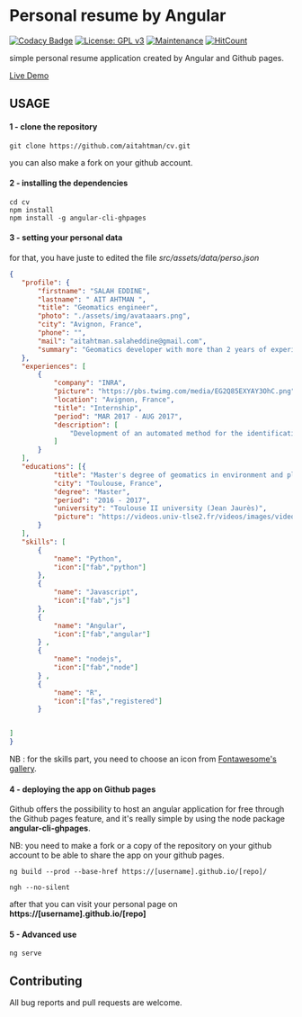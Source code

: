 # Personal resume by Angular
[![Codacy Badge](https://api.codacy.com/project/badge/Grade/98ca663bec894044971be473ef6f8069)](https://www.codacy.com/manual/aitahtman/cv?utm_source=github.com&amp;utm_medium=referral&amp;utm_content=aitahtman/cv&amp;utm_campaign=Badge_Grade)
[![License: GPL v3](https://img.shields.io/badge/License-GPLv3-blue.svg)](https://www.gnu.org/licenses/gpl-3.0) 
[![Maintenance](https://img.shields.io/badge/Maintained%3F-yes-green.svg)](https://GitHub.com/Naereen/StrapDown.js/graphs/commit-activity)
[![HitCount](http://hits.dwyl.io/aitahtman/cv.svg)](http://hits.dwyl.io/aitahtman/cv)



simple personal resume application created by Angular and Github pages.

 [Live Demo](https://simon-lepennec.github.io/cv)



## USAGE

#### 1 - clone the repository 

```shell
git clone https://github.com/aitahtman/cv.git
```

you can also make a fork on your github account. 

#### 2 - installing the dependencies
```shell
cd cv 
npm install 
npm install -g angular-cli-ghpages
```

#### 3 - setting your personal data

for that, you have juste to edited the file _src/assets/data/perso.json_


 ```json
 {
    "profile": {
        "firstname": "SALAH EDDINE",
        "lastname": " AIT AHTMAN ",
        "title": "Geomatics engineer",
        "photo": "./assets/img/avataaars.png",
        "city": "Avignon, France",
        "phone": "",
        "mail": "aitahtman.salaheddine@gmail.com",
        "summary": "Geomatics developer with more than 2 years of experience in the field of geomatics and geographic information systems. Now, i'm under a short-term contract at the French Institute of Agronomic Research (INRA or INRAE) working on UrbaSIMUL project which is a tool dedicated to land prospecting."
    },
    "experiences": [
        {
            "company": "INRA",
            "picture": "https://pbs.twimg.com/media/EG2Q85EXYAY3OhC.png",
            "location": "Avignon, France",
            "title": "Internship",
            "period": "MAR 2017 - AUG 2017",
            "description": [
                "Development of an automated method for the identification of artificial surfaces from the VHRS satellite images."
            ]
        }
    ],
    "educations": [{
            "title": "Master's degree of geomatics in environment and planning (SIGMA) ",
            "city": "Toulouse, France",
            "degree": "Master",
            "period": "2016 - 2017",
            "university": "Toulouse II university (Jean Jaurès)",
            "picture": "https://videos.univ-tlse2.fr/videos/images/videopreview.jpg"
        }
    ],
    "skills": [
        {
            "name": "Python",
            "icon":["fab","python"]
        }, 
        {
            "name": "Javascript",
            "icon":["fab","js"]
        }, 
        {
            "name": "Angular",
            "icon":["fab","angular"]
        } ,
        {
            "name": "nodejs",
            "icon":["fab","node"]
        } ,
        {
            "name": "R",
            "icon":["fas","registered"]
        }


]
}
```

NB : for the skills part, you need to choose an icon from [Fontawesome's gallery](https://fontawesome.com/icons?d=gallery).


#### 4 - deploying the app on Github pages 

Github offers the possibility to host an angular application for free through the Github pages feature, and it's really simple by using the node package **angular-cli-ghpages**.

NB: you need to make a fork or a copy of the repository on your github account to be able to share the app on your github pages.


```shell
ng build --prod --base-href https://[username].github.io/[repo]/

ngh --no-silent
```

after that you can visit your personal page on **https://[username].github.io/[repo]**


#### 5 - Advanced use

```shell
ng serve
```

## Contributing

All bug reports and pull requests are welcome. 
